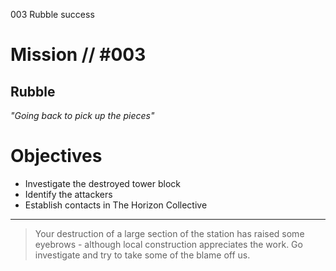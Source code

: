 003
Rubble
success

# Mission // #003

## Rubble

*"Going back to pick up the pieces"*


# Objectives

- Investigate the destroyed tower block
- Identify the attackers
- Establish contacts in The Horizon Collective

---

> Your destruction of a large section of the station has raised some eyebrows - although local construction appreciates the work. Go investigate and try to take some of the blame off us.